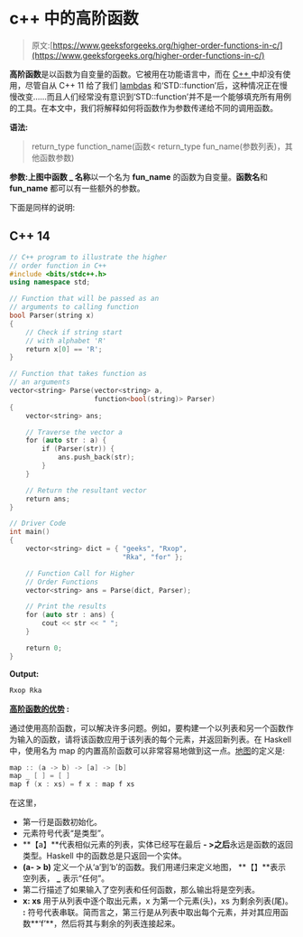 # c++ 中的高阶函数

> 原文:[https://www.geeksforgeeks.org/higher-order-functions-in-c/](https://www.geeksforgeeks.org/higher-order-functions-in-c/)

**高阶函数**是以函数为自变量的函数。它被用在功能语言中，而在 [C++ ](https://www.geeksforgeeks.org/c-plus-plus/) 中却没有使用，尽管自从 C++ 11 给了我们 [lambdas](https://www.geeksforgeeks.org/lambda-expression-in-c/) 和‘STD::function’后，这种情况正在慢慢改变……而且人们经常没有意识到‘STD::function’并不是一个能够填充所有用例的工具。在本文中，我们将解释如何将函数作为参数传递给不同的调用函数。

**语法:**

> return_type function_name(函数< return_type fun_name(参数列表)，其他函数参数)

**参数:**上图中**函数 _ 名称**以一个名为 **fun_name** 的函数为自变量。**函数名**和 **fun_name** 都可以有一些额外的参数。

下面是同样的说明:

## C++ 14

```cpp
// C++ program to illustrate the higher
// order function in C++
#include <bits/stdc++.h>
using namespace std;

// Function that will be passed as an
// arguments to calling function
bool Parser(string x)
{
    // Check if string start
    // with alphabet 'R'
    return x[0] == 'R';
}

// Function that takes function as
// an arguments
vector<string> Parse(vector<string> a,
                     function<bool(string)> Parser)
{
    vector<string> ans;

    // Traverse the vector a
    for (auto str : a) {
        if (Parser(str)) {
            ans.push_back(str);
        }
    }

    // Return the resultant vector
    return ans;
}

// Driver Code
int main()
{
    vector<string> dict = { "geeks", "Rxop",
                            "Rka", "for" };

    // Function Call for Higher
    // Order Functions
    vector<string> ans = Parse(dict, Parser);

    // Print the results
    for (auto str : ans) {
        cout << str << " ";
    }

    return 0;
}
```

**Output:** 

```cpp
Rxop Rka
```

**<u>高阶函数的优势</u> :**

通过使用高阶函数，可以解决许多问题。例如，要构建一个以列表和另一个函数作为输入的函数，请将该函数应用于该列表的每个元素，并返回新列表。在 Haskell 中，使用名为 map 的内置高阶函数可以非常容易地做到这一点。[地图](https://www.geeksforgeeks.org/map-associative-containers-the-c-standard-template-library-stl/)的定义是:

```cpp
map :: (a -> b) -> [a] -> [b] 
map _ [ ] = [ ] 
map f (x : xs) = f x : map f xs
```

在这里，

*   第一行是函数初始化。
*   元素符号代表“是类型”。
*   **【a】**代表相似元素的列表，实体已经写在最后 **- >之后**永远是函数的返回类型。Haskell 中的函数总是只返回一个实体。
*   **(a- > b)** 定义一个从‘a’到‘b’的函数。我们用递归来定义地图，
    **【】**表示空列表， **_** 表示“任何”。
*   第二行描述了如果输入了空列表和任何函数，那么输出将是空列表。
*   **x: xs** 用于从列表中逐个取出元素，x 为第一个元素(头)，xs 为剩余列表(尾)。 **:** 符号代表串联。简而言之，第三行是从列表中取出每个元素，并对其应用函数**‘f’**，然后将其与剩余的列表连接起来。